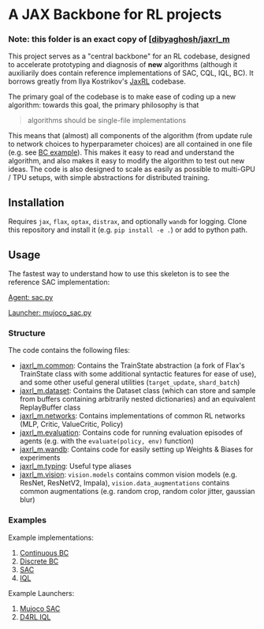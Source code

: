 # A JAX Backbone for RL projects 

### Note: this folder is an exact copy of [[dibyaghosh/jaxrl_m](https://github.com/dibyaghosh/jaxrl_m)

This project serves as a "central backbone" for an RL codebase, designed to accelerate prototyping and diagnosis of **new** algorithms (although it auxiliarily does contain reference implementations of SAC, CQL, IQL, BC). It borrows greatly from Ilya Kostrikov's  [JaxRL](https://github.com/ikostrikov/jaxrl) codebase. 

The primary goal of the codebase is to make ease of coding up a new algorithm: towards this goal, the primary philosophy is that 

> algorithms should be single-file implementations

This means that (almost) all components of the algorithm (from update rule to network choices to hyperparameter choices) are all contained in one file (e.g. see [BC example](jaxrl_m/example_agents/continuous_bc.py)). This makes it easy to read and understand the algorithm, and also makes it easy to modify the algorithm to test out new ideas. The code is also designed to scale as easily as possible to multi-GPU / TPU setups, with simple abstractions for distributed training.

## Installation

Requires `jax`, `flax`, `optax`, `distrax`, and optionally `wandb` for logging. Clone this repository and install it (e.g. `pip install -e .`) or add to python path.

## Usage

The fastest way to understand how to use this skeleton is to see the reference SAC implementation: 

[Agent: sac.py](custom_agents/mujoco/sac.py)

[Launcher: mujoco_sac.py](experiments/mujoco_sac.py)


### Structure

The code contains the following files:

- [jaxrl_m.common](jaxrl_m/common.py): Contains the TrainState abstraction (a fork of Flax's TrainState class with some additional syntactic features for ease of use), and some other useful general utilities (`target_update`, `shard_batch`)
- [jaxrl_m.dataset](jaxrl_m/dataset.py): Contains the Dataset class (which can store and sample from buffers containing arbitrarily nested dictionaries) and an equivalent ReplayBuffer class
- [jaxrl_m.networks](jaxrl_m/networks.py): Contains implementations of common RL networks (MLP, Critic, ValueCritic, Policy)
- [jaxrl_m.evaluation](jaxrl_m/evaluation.py): Contains code for running evaluation episodes of agents (e.g. with the `evaluate(policy, env)` function)
- [jaxrl_m.wandb](jaxrl_m/wandb.py): Contains code for easily setting up Weights & Biases for experiments
- [jaxrl_m.typing](jaxrl_m/typing.py): Useful type aliases
- [jaxrl_m.vision](jaxrl_m/vision/__init__.py): `vision.models` contains common vision models (e.g. ResNet, ResNetV2, Impala), `vision.data_augmentations` contains common augmentations (e.g. random crop, random color jitter, gaussian blur)

### Examples

Example implementations:

1. [Continuous BC](jaxrl_m/example_agents/continuous_bc.py)
2. [Discrete BC](jaxrl_m/example_agents/discrete_bc.py)
3. [SAC](custom_agents/mujoco/sac.py)
3. [IQL](custom_agents/mujoco/iql.py)

Example Launchers:

1. [Mujoco SAC](experiments/mujoco_sac.py)
2. [D4RL IQL](experiments/d4rl_iql.py)